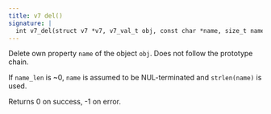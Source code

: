 ```yaml
---
title: v7 del()
signature: |
  int v7_del(struct v7 *v7, v7_val_t obj, const char *name, size_t name_len);
---
```


Delete own property `name` of the object `obj`. Does not follow the
prototype chain.

If `name_len` is ~0, `name` is assumed to be NUL-terminated and
`strlen(name)` is used.

Returns 0 on success, -1 on error. 

